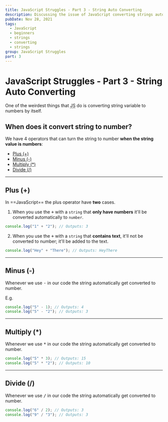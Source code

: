 ```yaml
---
title: JavaScript Struggles - Part 3 - String Auto Converting
description: Discussing the issue of JavaScript converting strings automatically to numbers in some cases.
pubDate: Nov 28, 2021
tags:
  - JavaScript
  - beginners
  - strings
  - converting
  - strings
group: JavaScript Struggles
part: 3
---
```


# JavaScript Struggles - Part 3 - String Auto Converting

One of the weirdest things that <abbr title="JavaScript">JS</abbr> do is converting string variable to numbers by itself.

## When does it convert string to number?

We have 4 operators that can turn the string to number **when the string value is numbers**:

- [Plus (+)](#plus)
- [Minus (-)](#minus)
- [Multiply (\*)](#multiply)
- [Divide (/)](#divide)

---

## Plus (+) <a name="plus"></a>

In ==JavaScript== the plus operator have **two** cases.

1. When you use the <kbd>+</kbd> with a `string` that **only have numbers** it'll be converted automatically to `number`.

```js
console.log("1" + "2"); // Outputs: 3
```

2. When you use the <kbd>+</kbd> with a `string` that **contains text**, it'll not be converted to number; it'll be added to the text.

```js
console.log("Hey" + "There"); // Outputs: HeyThere
```

---

## Minus (-) <a name="minus"></a>

Whenever we use <kbd>-</kbd> in our code the string automatically get converted to number.

E.g.

```js
console.log("5" - 1); // Outputs: 4
console.log("5" - "2"); // Outputs: 3
```

---

## Multiply (\*) <a name="multiply"></a>

Whenever we use <kbd>\*</kbd> in our code the string automatically get converted to number.

```js
console.log("5" * 3); // Outputs: 15
console.log("5" * "2"); // Outputs: 10
```

---

## Divide (/) <a name="divide"></a>

Whenever we use <kbd>/</kbd> in our code the string automatically get converted to number.

```js
console.log("6" / 2); // Outputs: 3
console.log("9" / "3"); // Outputs: 3
```
